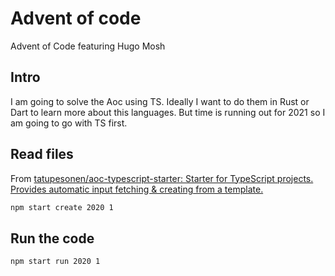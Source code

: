 # Advent of code

Advent of Code featuring Hugo Mosh

## Intro

I am going to solve the Aoc using TS. Ideally I want to do them in Rust or Dart to learn more about this languages. But time is running out for 2021 so I am going to go with TS first.

## Read files

From [tatupesonen/aoc-typescript-starter: Starter for TypeScript projects. Provides automatic input fetching & creating from a template.](https://github.com/tatupesonen/aoc-typescript-starter)

```sh
npm start create 2020 1

```

## Run the code

```sh
npm start run 2020 1
```
